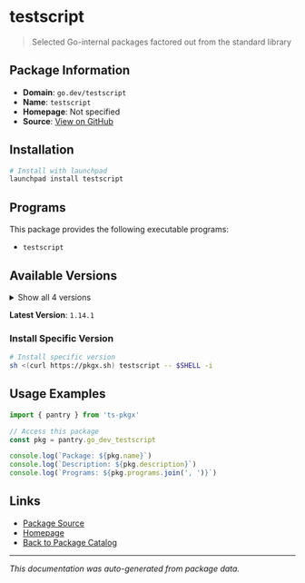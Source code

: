 # testscript

> Selected Go-internal packages factored out from the standard library

## Package Information

- **Domain**: `go.dev/testscript`
- **Name**: `testscript`
- **Homepage**: Not specified
- **Source**: [View on GitHub](https://github.com/pkgxdev/pantry/tree/main/projects/go.dev/testscript/package.yml)

## Installation

```bash
# Install with launchpad
launchpad install testscript
```

## Programs

This package provides the following executable programs:

- `testscript`

## Available Versions

<details>
<summary>Show all 4 versions</summary>

- `1.14.1`, `1.14.0`, `1.13.1`, `1.12.0`

</details>

**Latest Version**: `1.14.1`

### Install Specific Version

```bash
# Install specific version
sh <(curl https://pkgx.sh) testscript -- $SHELL -i
```

## Usage Examples

```typescript
import { pantry } from 'ts-pkgx'

// Access this package
const pkg = pantry.go_dev_testscript

console.log(`Package: ${pkg.name}`)
console.log(`Description: ${pkg.description}`)
console.log(`Programs: ${pkg.programs.join(', ')}`)
```

## Links

- [Package Source](https://github.com/pkgxdev/pantry/tree/main/projects/go.dev/testscript/package.yml)
- [Homepage](#)
- [Back to Package Catalog](../package-catalog.md)

---

*This documentation was auto-generated from package data.*
